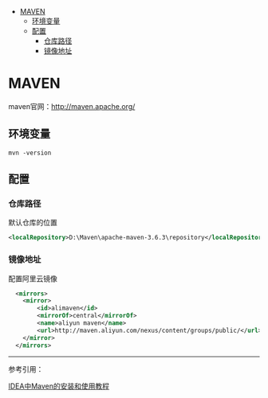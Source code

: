 <!-- TOC -->

- [MAVEN](#maven)
  - [环境变量](#环境变量)
  - [配置](#配置)
    - [仓库路径](#仓库路径)
    - [镜像地址](#镜像地址)

<!-- /TOC -->

<a id="markdown-maven" name="maven"></a>
# MAVEN

maven官网：http://maven.apache.org/

<a id="markdown-环境变量" name="环境变量"></a>
## 环境变量

```shell
mvn -version
```

<a id="markdown-配置" name="配置"></a>
## 配置


<a id="markdown-仓库路径" name="仓库路径"></a>
### 仓库路径
默认仓库的位置

```xml
<localRepository>D:\Maven\apache-maven-3.6.3\repository</localRepository>
```

<a id="markdown-镜像地址" name="镜像地址"></a>
### 镜像地址
配置阿里云镜像

```xml
  <mirrors>
	<mirror>
		<id>alimaven</id>
		<mirrorOf>central</mirrorOf>
		<name>aliyun maven</name>
		<url>http://maven.aliyun.com/nexus/content/groups/public/</url>
	</mirror>
  </mirrors>
```


---

参考引用：

[IDEA中Maven的安装和使用教程](https://blog.csdn.net/weixin_43794032/article/details/96459627)